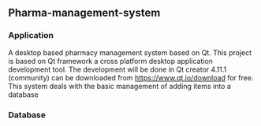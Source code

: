 ## Pharma-management-system
### Application
A desktop based pharmacy management system based on Qt.
This project is based on Qt framework a cross platform desktop application development tool.
The development will be done in Qt creator 4.11.1 (community) can be downloaded from https://www.qt.io/download for free.
This system deals with the basic management of adding items into a database 

### Database

